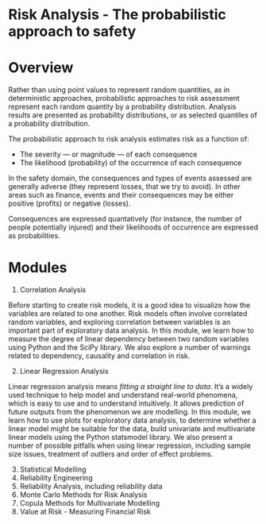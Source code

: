 # Risk Analysis - The probabilistic approach to safety

# Overview

Rather than using point values to represent random quantities, as in deterministic approaches, probabilistic approaches to risk assessment represent each random quantity by a probability distribution. Analysis results are presented as probability distributions, or as selected quantiles of a probability distribution.

The probabilistic approach to risk analysis estimates risk as a function of:
- The severity — or magnitude — of each consequence
- The likelihood (probability) of the occurrence of each consequence

In the safety domain, the consequences and types of events assessed are generally adverse (they represent losses, that we try to avoid). In other areas such as finance, events and their consequences may be either positive (profits) or negative (losses).

Consequences are expressed quantatively (for instance, the number of people potentially injured) and their likelihoods of occurrence are expressed as probabilities.

# Modules

1. Correlation Analysis

Before starting to create risk models, it is a good idea to visualize how the variables are related to one another. Risk models often involve correlated random variables, and exploring correlation between variables is an important part of exploratory data analysis. In this module, we learn how to measure the degree of linear dependency between two random variables using Python and the SciPy library. We also explore a number of warnings related to dependency, causality and correlation in risk. 

2. Linear Regression Analysis

Linear regression analysis means *fitting a straight line to data*. It’s a widely used technique to help model and understand real-world phenomena, which is easy to use and to understand intuitively. It allows prediction of future outputs from the phenomenon we are modelling. In this module, we learn how to use plots for exploratory data analysis, to determine whether a linear model might be suitable for the data, build univariate and multivariate linear models using the Python statsmodel library. We also present a number of possible pitfalls when using linear regression, including sample size issues, treatment of outliers and order of effect problems.

3. Statistical Modelling
4. Reliability Engineering
5. Reliability Analysis, including reliability data
6. Monte Carlo Methods for Risk Analysis
7. Copula Methods for Multivariate Modelling
8. Value at Risk - Measuring Financial Risk